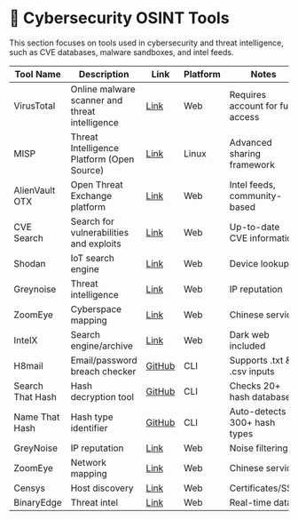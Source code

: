 # 🔐 Cybersecurity OSINT Tools

This section focuses on tools used in cybersecurity and threat intelligence, such as CVE databases, malware sandboxes, and intel feeds.

| Tool Name     | Description                                   | Link                                        | Platform       | Notes                        |
|---------------|-----------------------------------------------|---------------------------------------------|----------------|------------------------------|
| VirusTotal    | Online malware scanner and threat intelligence | [Link](https://www.virustotal.com/)                | Web            | Requires account for full access |
| MISP          | Threat Intelligence Platform (Open Source)     | [Link](https://github.com/MISP/MISP)               | Linux          | Advanced sharing framework   |
| AlienVault OTX| Open Threat Exchange platform                  | [Link](https://otx.alienvault.com/)                | Web            | Intel feeds, community-based |
| CVE Search    | Search for vulnerabilities and exploits        | [Link](https://cve.mitre.org/)                     | Web            | Up-to-date CVE information   |
| Shodan | IoT search engine | [Link](https://www.shodan.io) | Web | Device lookup |
| Greynoise | Threat intelligence | [Link](https://www.greynoise.io) | Web | IP reputation |
| ZoomEye | Cyberspace mapping | [Link](https://www.zoomeye.org) | Web | Chinese service |
| IntelX | Search engine/archive | [Link](https://intelx.io) | Web | Dark web included |
| H8mail            | Email/password breach checker               | [GitHub](https://github.com/khast3x/h8mail)                          | CLI      | Supports .txt & .csv inputs    |
| Search That Hash  | Hash decryption tool                        | [GitHub](https://github.com/HashPals/Search-That-Hash)               | CLI      | Checks 20+ hash databases      |
| Name That Hash    | Hash type identifier                        | [GitHub](https://github.com/HashPals/Name-That-Hash)                 | CLI      | Auto-detects 300+ hash types   |
| GreyNoise | IP reputation | [Link](https://www.greynoise.io/) | Web | Noise filtering |  
| ZoomEye | Network mapping | [Link](https://www.zoomeye.org/) | Web | Chinese service |  
| Censys | Host discovery | [Link](https://censys.io/) | Web | Certificates/SSL |  
| BinaryEdge | Threat intel | [Link](https://www.binaryedge.io/) | Web | Real-time data |  
